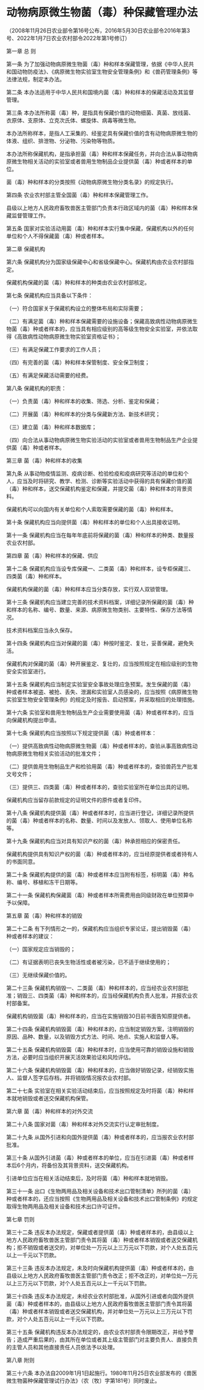 # 动物病原微生物菌（毒）种保藏管理办法

（2008年11月26日农业部令第16号公布，2016年5月30日农业部令2016年第3号、2022年1月7日农业农村部令2022年第1号修订）


第一章 总  则



第一条 为了加强动物病原微生物菌（毒）种和样本保藏管理，依据《中华人民共和国动物防疫法》、《病原微生物实验室生物安全管理条例》和《兽药管理条例》等法律法规，制定本办法。

第二条 本办法适用于中华人民共和国境内菌（毒）种和样本的保藏活动及其监督管理。

第三条 本办法所称菌（毒）种，是指具有保藏价值的动物细菌、真菌、放线菌、衣原体、支原体、立克次氏体、螺旋体、病毒等微生物。

本办法所称样本，是指人工采集的、经鉴定具有保藏价值的含有动物病原微生物的体液、组织、排泄物、分泌物、污染物等物质。

本办法所称保藏机构，是指承担菌（毒）种和样本保藏任务，并向合法从事动物病原微生物相关活动的实验室或者兽用生物制品企业提供菌（毒）种或者样本的单位。

菌（毒）种和样本的分类按照《动物病原微生物分类名录》的规定执行。

第四条 农业农村部主管全国菌（毒）种和样本保藏管理工作。

县级以上地方人民政府畜牧兽医主管部门负责本行政区域内的菌（毒）种和样本保藏监督管理工作。

第五条 国家对实验活动用菌（毒）种和样本实行集中保藏，保藏机构以外的任何单位和个人不得保藏菌（毒）种或者样本。



第二章 保藏机构



第六条 保藏机构分为国家级保藏中心和省级保藏中心。保藏机构由农业农村部指定。

保藏机构保藏的菌（毒）种和样本的种类由农业农村部核定。

第七条 保藏机构应当具备以下条件：

（一）符合国家关于保藏机构设立的整体布局和实际需要；

（二）有满足菌（毒）种和样本保藏需要的设施设备；保藏高致病性动物病原微生物菌（毒）种或者样本的，应当具有相应级别的高等级生物安全实验室，并依法取得《高致病性动物病原微生物实验室资格证书》；

（三）有满足保藏工作要求的工作人员；

（四）有完善的菌（毒）种和样本保管制度、安全保卫制度；

（五）有满足保藏活动需要的经费。

第八条 保藏机构的职责：

（一）负责菌（毒）种和样本的收集、筛选、分析、鉴定和保藏；

（二）开展菌（毒）种和样本的分类与保藏新方法、新技术研究；

（三）建立菌（毒）种和样本数据库；

（四）向合法从事动物病原微生物实验活动的实验室或者兽用生物制品生产企业提供菌（毒）种或者样本。



第三章  菌（毒）种和样本的收集



第九条 从事动物疫情监测、疫病诊断、检验检疫和疫病研究等活动的单位和个人，应当及时将研究、教学、检测、诊断等实验活动中获得的具有保藏价值的菌（毒）种和样本，送交保藏机构鉴定和保藏，并提交菌（毒）种和样本的背景资料。

保藏机构可以向国内有关单位和个人索取需要保藏的菌（毒）种和样本。

第十条 保藏机构应当向提供菌（毒）种和样本的单位和个人出具接收证明。

第十一条 保藏机构应当在每年年底前将保藏的菌（毒）种和样本的种类、数量报农业农村部。



第四章  菌（毒）种和样本的保藏、供应



第十二条 保藏机构应当设专库保藏一、二类菌（毒）种和样本，设专柜保藏三、四类菌（毒）种和样本。

保藏机构保藏的菌（毒）种和样本应当分类存放，实行双人双锁管理。

第十三条 保藏机构应当建立完善的技术资料档案，详细记录所保藏的菌（毒）种和样本的名称、编号、数量、来源、病原微生物类别、主要特性、保存方法等情况。

技术资料档案应当永久保存。

第十四条 保藏机构应当对保藏的菌（毒）种按时鉴定、复壮，妥善保藏，避免失活。

保藏机构对保藏的菌（毒）种开展鉴定、复壮的，应当按照规定在相应级别的生物安全实验室进行。

第十五条 保藏机构应当制定实验室安全事故处理应急预案。发生保藏的菌（毒）种或者样本被盗、被抢、丢失、泄漏和实验室人员感染的，应当按照《病原微生物实验室生物安全管理条例》的规定及时报告、启动预案，并采取相应的处理措施。

第十六条 实验室和兽用生物制品生产企业需要使用菌（毒）种或者样本的，应当向保藏机构提出申请。

第十七条 保藏机构应当按照以下规定提供菌（毒）种或者样本：

（一）提供高致病性动物病原微生物菌（毒）种或者样本的，查验从事高致病性动物病原微生物相关实验活动的批准文件；

（二）提供兽用生物制品生产和检验用菌（毒）种或者样本的，查验兽药生产批准文号文件；

（三）提供三、四类菌（毒）种或者样本的，查验实验室所在单位出具的证明。

保藏机构应当留存前款规定的证明文件的原件或者复印件。

第十八条 保藏机构提供菌（毒）种或者样本时，应当进行登记，详细记录所提供的菌（毒）种或者样本的名称、数量、时间以及发放人、领取人、使用单位名称等。

第十九条 保藏机构应当对具有知识产权的菌（毒）种承担相应的保密责任。

保藏机构提供具有知识产权的菌（毒）种或者样本的，应当经原提供者或者持有人的书面同意。

第二十条 保藏机构提供的菌（毒）种或者样本应当附有标签，标明菌（毒）种名称、编号、移植和冻干日期等。

第二十一条 保藏机构保藏菌（毒）种或者样本所需费用由同级财政在单位预算中予以保障。



第五章 菌（毒）种和样本的销毁



第二十二条 有下列情形之一的，保藏机构应当组织专家论证，提出销毁菌（毒）种或者样本的建议：

（一）国家规定应当销毁的；

（二）有证据表明已丧失生物活性或者被污染，已不适于继续使用的；

（三）无继续保藏价值的。

第二十三条 保藏机构销毁一、二类菌（毒）种和样本的，应当经农业农村部批准；销毁三、四类菌（毒）种和样本的，应当经保藏机构负责人批准，并报农业农村部备案。

保藏机构销毁菌（毒）种和样本的，应当在实施销毁30日前书面告知原提供者。

第二十四条 保藏机构销毁菌（毒）种和样本的，应当制定销毁方案，注明销毁的原因、品种、数量，以及销毁方式方法、时间、地点、实施人和监督人等。

第二十五条 保藏机构销毁菌（毒）种和样本时，应当使用可靠的销毁设施和销毁方法，必要时应当组织开展灭活效果验证和风险评估。

第二十六条 保藏机构销毁菌（毒）种和样本的，应当做好销毁记录，经销毁实施人、监督人签字后存档，并将销毁情况报农业农村部。

第二十七条 实验室在相关实验活动结束后，应当按照规定及时将菌（毒）种和样本就地销毁或者送交保藏机构保管。



第六章 菌（毒）种和样本的对外交流



第二十八条 国家对菌（毒）种和样本对外交流实行认定审批制度。

第二十九条 从国外引进和向国外提供菌（毒）种或者样本的，应当报农业农村部批准。

第三十条 从国外引进菌（毒）种或者样本的单位，应当在引进菌（毒）种或者样本后6个月内，将备份及其背景资料，送交保藏机构。

引进单位应当在相关活动结束后，及时将菌（毒）种和样本就地销毁。

第三十一条 出口《生物两用品及相关设备和技术出口管制清单》所列的菌（毒）种或者样本的，还应当按照《生物两用品及相关设备和技术出口管制条例》的规定取得生物两用品及相关设备和技术出口许可证件。



第七章 罚则



第三十二条 违反本办法规定，保藏或者提供菌（毒）种或者样本的，由县级以上地方人民政府畜牧兽医主管部门责令其将菌（毒）种或者样本销毁或者送交保藏机构；拒不销毁或者送交的，对单位处一万元以上三万元以下罚款，对个人处五百元以上一千元以下罚款。

第三十三条 违反本办法规定，未及时向保藏机构提供菌（毒）种或者样本的，由县级以上地方人民政府畜牧兽医主管部门责令改正；拒不改正的，对单位处一万元以上三万元以下罚款，对个人处五百元以上一千元以下罚款。

第三十四条 违反本办法规定，未经农业农村部批准，从国外引进或者向国外提供菌（毒）种或者样本的，由县级以上地方人民政府畜牧兽医主管部门责令其将菌（毒）种或者样本销毁或者送交保藏机构，并对单位处一万元以上三万元以下罚款，对个人处五百元以上一千元以下罚款。

第三十五条 保藏机构违反本办法规定的，由农业农村部责令限期改正，并给予警告；造成严重后果的，由其所在单位或者其上级主管部门对主要负责人、直接负责的主管人员和其他直接责任人员依法予以处理。



第八章  附则



第三十六条 本办法自2009年1月1日起施行。1980年11月25日农业部发布的《兽医微生物菌种保藏管理试行办法》（农〔牧〕字第181号）同时废止。